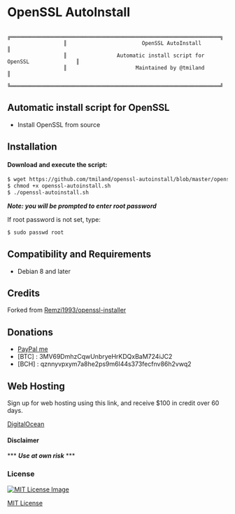# OpenSSL AutoInstall

```
                  ╔═══════════════════════════════════════════════════════════════════╗
                  ║                        OpenSSL AutoInstall                        ║
                  ║                Automatic install script for OpenSSL               ║
                  ║                      Maintained by @tmiland                       ║
                  ╚═══════════════════════════════════════════════════════════════════╝
```

## Automatic install script for OpenSSL

* Install OpenSSL from source

## Installation

#### Download and execute the script:

```bash
$ wget https://github.com/tmiland/openssl-autoinstall/blob/master/openssl-autoinstall.sh
$ chmod +x openssl-autoinstall.sh
$ ./openssl-autoinstall.sh
```

***Note: you will be prompted to enter root password***

If root password is not set, type:

```bash
$ sudo passwd root
```
## Compatibility and Requirements

* Debian 8 and later


## Credits

Forked from [Remzi1993/openssl-installer](https://github.com/Remzi1993/openssl-installer)

## Donations 
- [PayPal me](https://paypal.me/milanddata)
- [BTC] : 3MV69DmhzCqwUnbryeHrKDQxBaM724iJC2
- [BCH] : qznnyvpxym7a8he2ps9m6l44s373fecfnv86h2vwq2

## Web Hosting

Sign up for web hosting using this link, and receive $100 in credit over 60 days.

[DigitalOcean](https://m.do.co/c/f1f2b475fca0)

#### Disclaimer 

*** ***Use at own risk*** ***

### License

[![MIT License Image](https://upload.wikimedia.org/wikipedia/commons/thumb/0/0c/MIT_logo.svg/220px-MIT_logo.svg.png)](https://github.com/tmiland/openssl-autoinstall/blob/master/LICENSE)

[MIT License](https://github.com/tmiland/openssl-autoinstall/blob/master/LICENSE)
